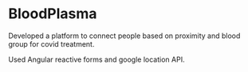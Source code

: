 # BloodPlasma

Developed a platform to connect people based on proximity and blood group for covid treatment.

Used Angular reactive forms and google location API.
